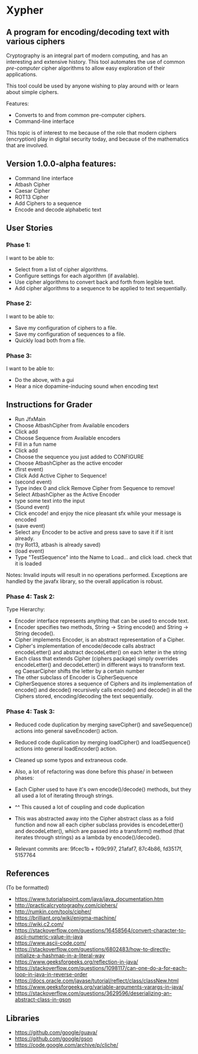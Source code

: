# Xypher

## A program for encoding/decoding text with various ciphers

Cryptography is an integral part of modern computing, and has an interesting and extensive history.
This tool automates the use of common *pre-computer* cipher algorithms to allow easy exploration 
of their applications. 

This tool could be used by anyone wishing to play around with or learn about simple ciphers.

Features:
 - Converts to and from common pre-computer ciphers.
 - Command-line interface

This topic is of interest to me because of the role that modern ciphers (encryption) play in
digital security today, and because of the mathematics that are involved.

## Version 1.0.0-alpha features:
- Command line interface
- Atbash Cipher
- Caesar Cipher
- ROT13 Cipher
- Add Ciphers to a sequence
- Encode and decode alphabetic text


## User Stories

### Phase 1:
I want to be able to:
- Select from a list of cipher algorithms.
- Configure settings for each algorithm (if available).
- Use cipher algorithms to convert back and forth from legible text.
- Add cipher algorithms to a sequence to be applied to text sequentially.

### Phase 2:
I want to be able to:
- Save my configuration of ciphers to a file.
- Save my configuration of sequences to a file.
- Quickly load both from a file.

### Phase 3:
I want to be able to:
- Do the above, with a gui
- Hear a nice dopamine-inducing sound when encoding text

## Instructions for Grader
- Run JfxMain
- Choose AtbashCipher from Available encoders
- Click add
- Choose Sequence from Available encoders
- Fill in a fun name
- Click add
- Choose the sequence you just added to CONFIGURE
- Choose AtbashCipher as the active encoder
- (first event)
- Click Add Active Cipher to Sequence!
- (second event)
- Type index 0 and click Remove Cipher from Sequence to remove!
- Select AtbashCipher as the Active Encoder
- type some text into the input
- (Sound event)
- Click encode! and enjoy the nice pleasant sfx while your message is encoded
- (save event)
- Select any Encoder to be active and press save to save it if it isnt already.
- (try Rot13, atbash is already saved)
- (load event)
- Type "TestSequence" into the Name to Load... and click load. check that it is loaded

Notes: Invalid inputs will result in no operations performed. Exceptions are handled by
the javafx library, so the overall application is robust.


### Phase 4: Task 2:
Type Hierarchy:
- Encoder interface represents anything that can be used to encode text.
- Encoder specifies two methods, String -> String encode() and String -> String decode().
- Cipher implements Encoder, is an abstract representation of a Cipher.
- Cipher's implementation of encode/decode calls abstract encodeLetter() and abstract decodeLetter() on each letter in the
string
- Each class that extends Cipher (ciphers package) simply overrides encodeLetter() and decodeLetter() in different ways
to transform text. eg CaesarCipher shifts the letter by a certain number
- The other subclass of Encoder is CipherSequence
- CipherSequence stores a sequence of Ciphers and its implementation of encode() and decode() recursively calls encode()
and decode() in all the Ciphers stored, encoding/decoding the text sequentially.

### Phase 4: Task 3:
- Reduced code duplication by merging saveCipher() and saveSequence() actions into general saveEncoder() action.
- Reduced code duplication by merging loadCipher() and loadSequence() actions into general loadEncoder() action.
- Cleaned up some typos and extraneous code.

- Also, a lot of refactoring was done before this phase/ in between phases:
- Each Cipher used to have it's own encode()/decode() methods, but they all used a lot of iterating through strings.
- ^^ This caused a lot of coupling and code duplication
- This was abstracted away into the Cipher abstract class as a fold function and now all each cipher subclass provides
is encodeLetter() and decodeLetter(), which are passed into a transform() method (that iterates through strings)
as a lambda by encode()/decode().
- Relevant commits are: 9fcec1b + f09c997, 21afaf7, 87c4b86, fd3517f, 5157764

## References
 (To be formatted)
 - https://www.tutorialspoint.com/java/java_documentation.htm
 - http://practicalcryptography.com/ciphers/
 - http://rumkin.com/tools/cipher/
 - https://brilliant.org/wiki/enigma-machine/
 - https://wiki.c2.com/
 - https://stackoverflow.com/questions/16458564/convert-character-to-ascii-numeric-value-in-java
 - https://www.ascii-code.com/
 - https://stackoverflow.com/questions/6802483/how-to-directly-initialize-a-hashmap-in-a-literal-way
 - https://www.geeksforgeeks.org/reflection-in-java/
 - https://stackoverflow.com/questions/1098117/can-one-do-a-for-each-loop-in-java-in-reverse-order
 - https://docs.oracle.com/javase/tutorial/reflect/class/classNew.html
 - https://www.geeksforgeeks.org/variable-arguments-varargs-in-java/
 - https://stackoverflow.com/questions/3629596/deserializing-an-abstract-class-in-gson
 
 ## Libraries
 - https://github.com/google/guava/
 - https://github.com/google/gson
 - https://code.google.com/archive/p/cliche/